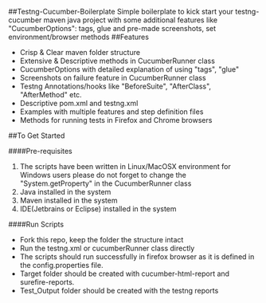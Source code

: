 ##Testng-Cucumber-Boilerplate
Simple boilerplate to kick start your testng-cucumber maven java project with some additional features like "CucumberOptions": tags, glue and pre-made screenshots, set environment/browser methods
##Features
* Crisp & Clear maven folder structure
* Extensive & Descriptive methods in CucumberRunner class
* CucumberOptions with detailed explanation of using "tags", "glue"
* Screenshots on failure feature in CucumberRunner class
* Testng Annotations/hooks like "BeforeSuite", "AfterClass", "AfterMethod" etc.
* Descriptive pom.xml and testng.xml
* Examples with multiple features and step definition files
* Methods for running tests in Firefox and Chrome browsers

##To Get Started

####Pre-requisites
1. The scripts have been written in Linux/MacOSX environment for Windows users please do not forget to change the "System.getProperty" in the CucumberRunner class
2. Java installed in the system
3. Maven installed in the system
4. IDE(Jetbrains or Eclipse) installed in the system

####Run Scripts
* Fork this repo, keep the folder the structure intact
* Run the testng.xml or cucumberRunner class directly
* The scripts should run successfully in firefox browser as it is defined in the config.properties file.
* Target folder should be created with cucumber-html-report and surefire-reports.
* Test_Output folder should be created with the testng reports
